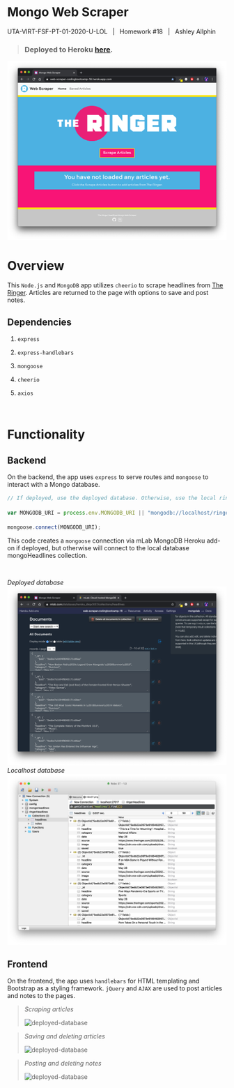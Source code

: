 **Mongo Web Scraper**
======


UTA-VIRT-FSF-PT-01-2020-U-LOL&nbsp;&nbsp;&nbsp;|&nbsp;&nbsp;&nbsp;Homework #18&nbsp;&nbsp;&nbsp;|&nbsp;&nbsp;&nbsp;Ashley Allphin

> ### Deployed to Heroku [here](https://web-scraper-codingbootcamp-18.herokuapp.com/).


![home-page](public/assets/images/home-page.png)

# Overview

This `Node.js` and `MongoDB` app utilizes `cheerio` to scrape headlines from [The Ringer](www.theringer.com/features).  Articles are returned to the page with options to save and post notes.

## Dependencies

   1. `express`

   2. `express-handlebars`

   3. `mongoose`

   4. `cheerio`

   5. `axios`

<br>

# Functionality

## Backend

On the backend, the app uses `express` to serve routes and `mongoose` to interact with a Mongo database.


```js
// If deployed, use the deployed database. Otherwise, use the local ringerHeadlines database.

var MONGODB_URI = process.env.MONGODB_URI || "mongodb://localhost/ringerHeadlines";

mongoose.connect(MONGODB_URI);
```

This code creates a `mongoose` connection via mLab MongoDB Heroku add-on if deployed, but otherwise will connect to the local database mongoHeadlines collection.

<br>

*Deployed database*![deployed-database](public/assets/images/mLab.png)
*Localhost database*![localhost-database](public/assets/images/robo3T.png)

## Frontend

On the frontend, the app uses `handlebars` for HTML templating and Bootstrap as a styling framework. `jQuery` and `AJAX` are used to post articles and notes to the pages.


>*Scraping articles*
><!-- blank line -->
>![deployed-database](public/assets/images/scraping.gif)


>*Saving and deleting articles*
><!-- blank line -->
>![deployed-database](public/assets/images/saving-deleting-articles.gif)


>*Posting and deleting notes*
><!-- blank line -->
>![deployed-database](public/assets/images/adding-a-note.gif)




